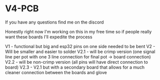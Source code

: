 # V4-PCB
If you have any questions find me on the discord

Honestly right now I'm working on this in my free time so if people really want these boards I'll expedite the process

V1 - functional but big and esp32 pins on one side needed to be bent
V2 - Will be smaller and easier to solder 
     V2.1 - will be crimp version (one signal line per pot with one 3 line connection for final pot -> board connection)
     V2.2 - will be non-crimp version (all pins will have direct connection to board)
     V2.3 - V2.1 but with a secondary board that allows for a much cleaner connection between the boards and glove
